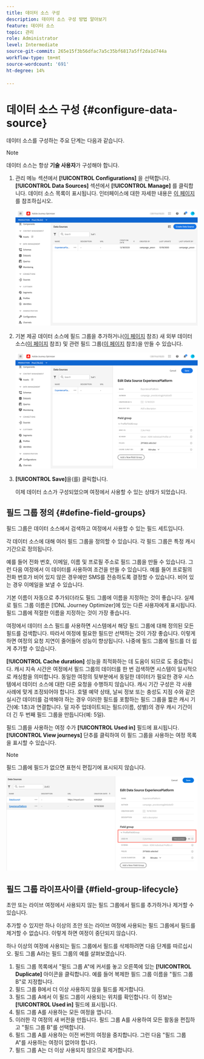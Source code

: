 ```yaml
---
title: 데이터 소스 구성
description: 데이터 소스 구성 방법 알아보기
feature: 데이터 소스
topic: 관리
role: Administrator
level: Intermediate
source-git-commit: 265e15f3b56dfac7a5c35bf6817a5ff2da1d744a
workflow-type: tm+mt
source-wordcount: '691'
ht-degree: 14%

---
```


# 데이터 소스 구성 {#configure-data-source}

데이터 소스를 구성하는 주요 단계는 다음과 같습니다.

>[!NOTE]
>
>데이터 소스는 항상 **기술 사용자**&#x200B;가 구성해야 합니다.

1. 관리 메뉴 섹션에서 **[!UICONTROL Configurations]** 을 선택합니다. **[!UICONTROL Data Sources]** 섹션에서 **[!UICONTROL Manage]** 를 클릭합니다. 데이터 소스 목록이 표시됩니다. 인터페이스에 대한 자세한 내용은 [이 페이지](../user-interface.md)를 참조하십시오.

   ![](../assets/journey18.png)

1. 기본 제공 데이터 소스에 필드 그룹을 추가하거나([이 페이지](../datasource/adobe-experience-platform-data-source.md) 참조) 새 외부 데이터 소스([이 페이지](../datasource/external-data-sources.md) 참조) 및 관련 필드 그룹([이 페이지](../datasource/configure-data-sources.md#define-field-groups) 참조)을 만들 수 있습니다.

   ![](../assets/journey23.png)

1. **[!UICONTROL Save]**&#x200B;을(를) 클릭합니다.

   이제 데이터 소스가 구성되었으며 여정에서 사용할 수 있는 상태가 되었습니다.

## 필드 그룹 정의 {#define-field-groups}

필드 그룹은 데이터 소스에서 검색하고 여정에서 사용할 수 있는 필드 세트입니다.

각 데이터 소스에 대해 여러 필드 그룹을 정의할 수 있습니다. 각 필드 그룹은 특정 캐시 기간으로 정의됩니다.

예를 들어 전화 번호, 이메일, 이름 및 프로필 주소로 필드 그룹을 만들 수 있습니다. 그런 다음 여정에서 이 데이터를 사용하여 조건을 만들 수 있습니다. 예를 들어 프로필의 전화 번호가 비어 있지 않은 경우에만 SMS를 전송하도록 결정할 수 있습니다. 비어 있는 경우 이메일을 보낼 수 있습니다.

기본 이름이 자동으로 추가되더라도 필드 그룹에 이름을 지정하는 것이 좋습니다. 실제로 필드 그룹 이름은 [!DNL Journey Optimizer]에 있는 다른 사용자에게 표시됩니다. 필드 그룹에 적절한 이름을 지정하는 것이 가장 좋습니다.

여정에서 데이터 소스 필드를 사용하면 시스템에서 해당 필드 그룹에 대해 정의된 모든 필드를 검색합니다. 따라서 여정에 필요한 필드만 선택하는 것이 가장 좋습니다. 이렇게 하면 여정의 요청 지연이 줄어들어 성능이 향상됩니다. 나중에 필드 그룹에 필드를 더 쉽게 추가할 수 있습니다.

**[!UICONTROL Cache duration]** 성능을 최적화하는 데 도움이 되므로 도 중요합니다. 캐시 지속 시간은 여정에서 필드 그룹의 데이터를 한 번 검색하면 시스템이 일시적으로 캐싱함을 의미합니다. 동일한 여정의 뒷부분에서 동일한 데이터가 필요한 경우 시스템에서 데이터 소스에 대한 다른 요청을 수행하지 않습니다. 캐시 기간 구성은 각 사용 사례에 맞게 조정되어야 합니다. 호텔 예약 상태, 날씨 정보 또는 충성도 지점 수와 같은 실시간 데이터를 검색해야 하는 경우 이러한 필드를 포함하는 필드 그룹을 짧은 캐시 기간(예: 1초)과 연결합니다. 덜 자주 업데이트되는 필드(이름, 성별)의 경우 캐시 기간이 더 긴 두 번째 필드 그룹을 만듭니다(예: 5일).

필드 그룹을 사용하는 여정 수가 **[!UICONTROL Used in]** 필드에 표시됩니다. **[!UICONTROL View journeys]** 단추를 클릭하여 이 필드 그룹을 사용하는 여정 목록을 표시할 수 있습니다.

>[!NOTE]
>
>필드 그룹에 필드가 없으면 표현식 편집기에 표시되지 않습니다.

![](../assets/journey3bis.png)

## 필드 그룹 라이프사이클 {#field-group-lifecycle}

초안 또는 라이브 여정에서 사용되지 않는 필드 그룹에서 필드를 추가하거나 제거할 수 있습니다.

추가할 수 있지만 하나 이상의 초안 또는 라이브 여정에 사용되는 필드 그룹에서 필드를 제거할 수 없습니다. 이렇게 하면 여정이 중단되지 않습니다.

하나 이상의 여정에 사용되는 필드 그룹에서 필드를 삭제하려면 다음 단계를 따르십시오. 필드 그룹 A라는 필드 그룹의 예를 살펴보겠습니다.

1. 필드 그룹 목록에서 &quot;필드 그룹 A&quot;에 커서를 놓고 오른쪽에 있는 **[!UICONTROL Duplicate]** 아이콘을 클릭합니다. 예를 들어 복제한 필드 그룹 이름을 &quot;필드 그룹 B&quot;로 지정합니다.
1. 필드 그룹 B에서 더 이상 사용하지 않을 필드를 제거합니다.
1. 필드 그룹 A에서 이 필드 그룹이 사용되는 위치를 확인합니다. 이 정보는 **[!UICONTROL Used in]** 필드에 표시됩니다.
1. 필드 그룹 A를 사용하는 모든 여정을 엽니다.
1. 이러한 각 여정의 새 버전을 만듭니다. 필드 그룹 A를 사용하여 모든 활동을 편집하고 &quot;필드 그룹 B&quot;를 선택합니다.
1. 필드 그룹 A를 사용하는 이전 버전의 여정을 중지합니다. 그런 다음 &quot;필드 그룹 A&quot;를 사용하는 여정이 없어야 합니다.
1. 필드 그룹 A는 더 이상 사용되지 않으므로 제거합니다.
